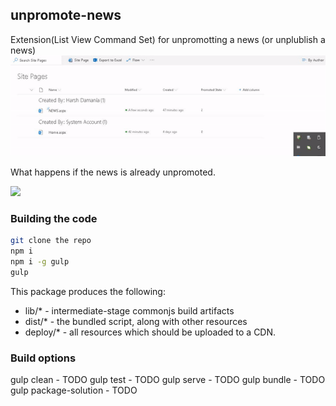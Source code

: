 ## unpromote-news

Extension(List View Command Set) for unpromotting a news (or unplublish a news)
![](ezgif-1-f9aae0655408.gif)

What happens if the news is already unpromoted.

![](https://sharepointhd.files.wordpress.com/2019/04/image-5.png)


### Building the code

```bash
git clone the repo
npm i
npm i -g gulp
gulp
```

This package produces the following:

* lib/* - intermediate-stage commonjs build artifacts
* dist/* - the bundled script, along with other resources
* deploy/* - all resources which should be uploaded to a CDN.

### Build options

gulp clean - TODO
gulp test - TODO
gulp serve - TODO
gulp bundle - TODO
gulp package-solution - TODO
